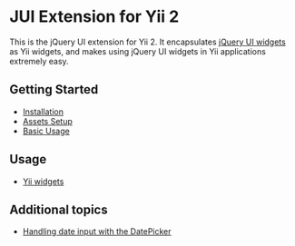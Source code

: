 JUI Extension for Yii 2
=======================

This is the jQuery UI extension for Yii 2. It encapsulates [jQuery UI widgets](https://jqueryui.com/) as Yii widgets,
and makes using jQuery UI widgets in Yii applications extremely easy.

Getting Started
---------------

* [Installation](installation.md)
* [Assets Setup](assets-setup.md)
* [Basic Usage](basic-usage.md)

Usage
----- 

* [Yii widgets](usage-widgets.md)


Additional topics
-----------------

* [Handling date input with the DatePicker](topics-date-picker.md)
